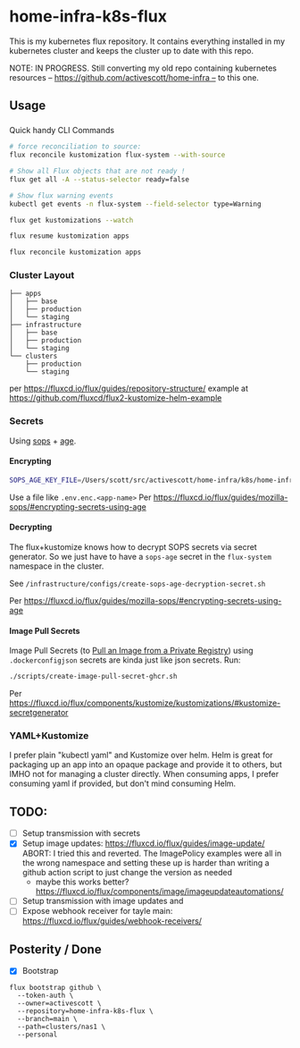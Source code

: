# home-infra-k8s-flux

This is my kubernetes flux repository. It contains everything installed in my kubernetes cluster and keeps the cluster up to date with this repo.

NOTE: IN PROGRESS. Still converting my old repo containing kubernetes resources – https://github.com/activescott/home-infra – to this one.

## Usage

###

Quick handy CLI Commands

```sh
# force reconciliation to source:
flux reconcile kustomization flux-system --with-source

# Show all Flux objects that are not ready !
flux get all -A --status-selector ready=false

# Show flux warning events
kubectl get events -n flux-system --field-selector type=Warning

flux get kustomizations --watch

flux resume kustomization apps

flux reconcile kustomization apps
```

### Cluster Layout

```
├── apps
│   ├── base
│   ├── production
│   └── staging
├── infrastructure
│   ├── base
│   ├── production
│   └── staging
└── clusters
    ├── production
    └── staging
```

per https://fluxcd.io/flux/guides/repository-structure/
example at https://github.com/fluxcd/flux2-kustomize-helm-example

### Secrets

Using [sops](https://github.com/getsops/sops) + [age](https://github.com/FiloSottile/age).

#### Encrypting

```sh
SOPS_AGE_KEY_FILE=/Users/scott/src/activescott/home-infra/k8s/home-infra-private.agekey sops encrypt --age age1nur86m07v4f94xpc8ugg0cmum9fpyp3hcha2cya6x09uphu4zg5szrtzgt --input-type dotenv --output-type dotenv .env.secret.transmission > .env.enc.transmission
```

Use a file like `.env.enc.<app-name>`
Per https://fluxcd.io/flux/guides/mozilla-sops/#encrypting-secrets-using-age

#### Decrypting

The flux+kustomize knows how to decrypt SOPS secrets via secret generator. So we just have to have a `sops-age` secret in the `flux-system` namespace in the cluster.

See `/infrastructure/configs/create-sops-age-decryption-secret.sh`

Per https://fluxcd.io/flux/guides/mozilla-sops/#encrypting-secrets-using-age

#### Image Pull Secrets

Image Pull Secrets (to [Pull an Image from a Private Registry](https://kubernetes.io/docs/tasks/configure-pod-container/pull-image-private-registry/)) using `.dockerconfigjson` secrets are kinda just like json secrets. Run:

```sh
./scripts/create-image-pull-secret-ghcr.sh
```

Per https://fluxcd.io/flux/components/kustomize/kustomizations/#kustomize-secretgenerator

### YAML+Kustomize

I prefer plain "kubectl yaml" and Kustomize over helm. Helm is great for packaging up an app into an opaque package and provide it to others, but IMHO not for managing a cluster directly. When consuming apps, I prefer consuming yaml if provided, but don't mind consuming Helm.

## TODO:

- [ ] Setup transmission with secrets
- [x] Setup image updates: https://fluxcd.io/flux/guides/image-update/ ABORT: I tried this and reverted. The ImagePolicy examples were all in the wrong namespace and setting these up is harder than writing a github action script to just change the version as needed
  - maybe this works better? https://fluxcd.io/flux/components/image/imageupdateautomations/
- [ ] Setup transmission with image updates and
- [ ] Expose webhook receiver for tayle main: https://fluxcd.io/flux/guides/webhook-receivers/

## Posterity / Done

- [x] Bootstrap

```
flux bootstrap github \
  --token-auth \
  --owner=activescott \
  --repository=home-infra-k8s-flux \
  --branch=main \
  --path=clusters/nas1 \
  --personal
```
